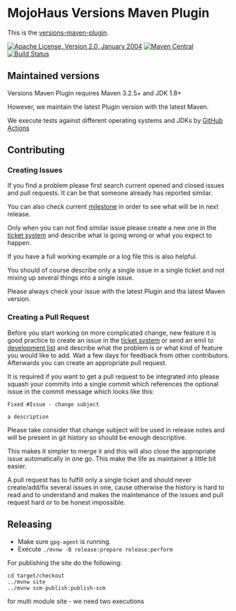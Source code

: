 # MojoHaus Versions Maven Plugin

This is the [versions-maven-plugin](http://www.mojohaus.org/versions-maven-plugin/).

[![Apache License, Version 2.0, January 2004](https://img.shields.io/github/license/mojohaus/versions-maven-plugin.svg?label=License)](http://www.apache.org/licenses/)
[![Maven Central](https://img.shields.io/maven-central/v/org.codehaus.mojo/versions-maven-plugin.svg?label=Maven%20Central)](https://search.maven.org/artifact/org.codehaus.mojo/versions-maven-plugin)
[![Build Status](https://github.com/mojohaus/versions-maven-plugin/workflows/GitHub%20CI/badge.svg?branch=master)](https://github.com/mojohaus/versions-maven-plugin/actions/workflows/maven.yml?query=branch%3Amaster)

## Maintained versions

Versions Maven Plugin requires Maven 3.2.5+ and JDK 1.8+

However, we maintain the latest Plugin version with the latest Maven.

We execute tests against different operating systems and JDKs
by [GitHub Actions](https://github.com/mojohaus/versions-maven-plugin/actions/workflows/maven.yml?query=branch%3Amaster)

## Contributing

### Creating Issues

If you find a problem please first search current opened and closed issues and pull requests.
It can be that someone already has reported similar.

You can also check current [milestone](https://github.com/mojohaus/versions-maven-plugin/milestones)
in order to see what will be in next release.

Only when you can not find similar issue please create a new one in the
[ticket system](https://github.com/mojohaus/versions-maven-plugin/issues)
and describe what is going wrong or what you expect to happen.

If you have a full working example or a log file this is also helpful.

You should of course describe only a single issue in a single ticket and not
mixing up several things into a single issue.

Please always check your issue with the latest Plugin and tha latest Maven version.

### Creating a Pull Request

Before you start working on more complicated change, new feature
it is good practice to create an issue in
the [ticket system](https://github.com/mojohaus/versions-maven-plugin/issues)
or send an emil to [development list](https://www.mojohaus.org/versions-maven-plugin/mailing-lists.html)
and describe what the problem is or what kind of feature you would like to add.
Wait a few days for feedback from other contributors.
Afterwards you can create an appropriate pull request.

It is required if you want to get a pull request to be integrated into please
squash your commits into a single commit which references the optional issue
in the commit message which looks like this:

```
Fixed #Issue - change subject 

a description
```

Please take consider that change subject will be used in release notes
and will be present in git history so should be enough descriptive.

This makes it simpler to merge it and this will also close the
appropriate issue automatically in one go.
This make the life as maintainer a little bit easier.

A pull request has to fulfill only a single ticket and should never
create/add/fix several issues in one, cause otherwise the history is hard to
read and to understand and makes the maintenance of the issues and pull request
hard or to be honest impossible.

## Releasing

* Make sure `gpg-agent` is running.
* Execute `./mvnw -B release:prepare release:perform`

For publishing the site do the following:

```
cd target/checkout
../mvnw site
../mvnw scm-publish:publish-scm
```

for multi module site - we need two executions
